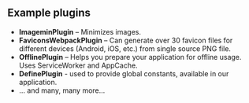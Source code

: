 ##  Example plugins

* **ImageminPlugin** – Minimizes images.
* **FaviconsWebpackPlugin** – Can generate over 30 favicon files for different devices (Android, iOS, etc.) from single source PNG file.
* **OfflinePlugin** – Helps you prepare your application for offline usage. Uses ServiceWorker and AppCache.
* **DefinePlugin** - used to provide global constants, available in our application. 
* … and many, many more…
